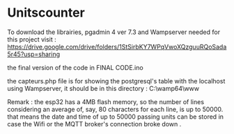 # Unitscounter
To download the librairies, pgadmin 4 ver 7.3 and Wampserver  needed for this project visit : https://drive.google.com/drive/folders/1StSirbKY7WPqVwoXQzguuRQoSada5r45?usp=sharing

the final version of the code in FINAL CODE.ino

the capteurs.php file is for showing the postgresql's table with the localhost using Wampserver, it should be in this directory :  C:\wamp64\www 

Remark : the esp32 has a 4MB flash memory, so the number of lines considering an average of, say, 80 characters for each line, is up to 50000. that means the date and time of up to 50000 passing units can be stored in case the Wifi or the MQTT broker's connection broke down .
